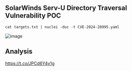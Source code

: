 ## SolarWinds Serv-U Directory Traversal Vulnerability POC

```
cat targets.txt | nuclei -duc -t CVE-2024-28995.yaml 
```

![image](https://github.com/karkis3c/cves/assets/155802810/8d660d33-9132-49e9-aa51-108aab4d63f1)


## Analysis 
https://t.co/JPCd6Y4v1g
